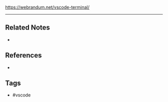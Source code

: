 https://webrandum.net/vscode-terminal/

---
## Related Notes
- 

## References
- 

## Tags
- #vscode 